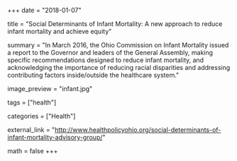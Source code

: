 +++
date = "2018-01-07"

title = "Social Determinants of Infant Mortality: A new approach to reduce infant mortality and achieve equity"

summary = "In March 2016, the Ohio Commission on Infant Mortality issued a report to the Governor and  leaders of the General Assembly, making specific recommendations designed to reduce infant mortality, and acknowledging the importance of reducing racial disparities and addressing contributing factors inside/outside the healthcare system."

image_preview = "infant.jpg"

tags = ["health"]

categories = ["Health"]

external_link = "http://www.healthpolicyohio.org/social-determinants-of-infant-mortality-advisory-group/"

math = false
+++


